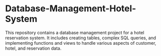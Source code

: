# Database-Management-Hotel-System
This repository contains a database management project for a hotel reservation system. It includes creating tables, complex SQL queries, and implementing functions and views to handle various aspects of customer, hotel, and reservation data.
